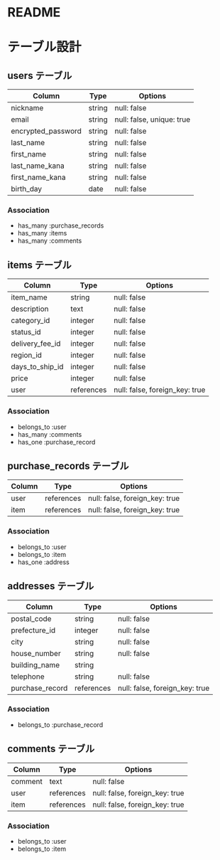 # README
# テーブル設計

## users テーブル
| Column             | Type     | Options                         |
| ------------------ | -------- | ------------------------------- |
| nickname           | string   | null: false                     |
| email              | string   | null: false,  unique: true      |
| encrypted_password | string   | null: false                     |
| last_name          | string   | null: false                     |
| first_name         | string   | null: false                     |
| last_name_kana     | string   | null: false                     |
| first_name_kana    | string   | null: false                     |
| birth_day          | date     | null: false                     |

### Association
- has_many :purchase_records
- has_many :items
- has_many :comments


## items テーブル
| Column             | Type       | Options                         |
| ------------------ | ---------- | ------------------------------- |
| item_name          | string     | null: false                     |
| description        | text       | null: false                     |
| category_id        | integer    | null: false                     |
| status_id          | integer    | null: false                     |
| delivery_fee_id    | integer    | null: false                     |
| region_id          | integer    | null: false                     |
| days_to_ship_id    | integer    | null: false                     |
| price              | integer    | null: false                     |
| user               | references | null: false, foreign_key: true  |

### Association
- belongs_to :user
- has_many :comments
- has_one :purchase_record


## purchase_records テーブル
| Column             | Type       | Options                         |
| ------------------ | ---------- | ------------------------------- |
| user               | references | null: false, foreign_key: true  |
| item               | references | null: false, foreign_key: true  |

### Association
- belongs_to :user
- belongs_to :item
- has_one :address


## addresses テーブル
| Column             | Type       | Options                         |
| ------------------ | ---------- | ------------------------------- |
| postal_code        | string     | null: false                     |
| prefecture_id      | integer    | null: false                     |
| city               | string     | null: false                     |
| house_number       | string     | null: false                     |
| building_name      | string     |                                 |
| telephone          | string     | null: false                     |
| purchase_record    | references | null: false, foreign_key: true  |

### Association
- belongs_to :purchase_record


## comments テーブル
| Column             | Type       | Options                         |
| ------------------ | ---------- | ------------------------------- |
| comment            | text       | null: false                     |
| user               | references | null: false, foreign_key: true  |
| item               | references | null: false, foreign_key: true  |

### Association
- belongs_to :user
- belongs_to :item